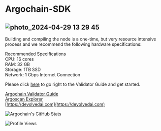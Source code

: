 # Argochain-SDK
![photo_2024-04-29 13 29 45](https://github.com/Devolved-AI/Argochain/assets/96510238/9989a2c0-dbdf-4baa-b8fc-54e3c75f7445)
------------------
Building and compiling the node is a one-time, but very resource intensive process and we recommend the following hardware specifications:

Recommended Specifications\
CPU: 16 cores \
RAM: 32 GB\
Storage: 1TB SSD\
Network: 1 Gbps Internet Connection

Please click [here](https://devolved-ai.gitbook.io/argochain-validator-guide) to go right to the Validator Guide and get started.

[Argochain Validator Guide](https://devolved-ai.gitbook.io/argochain-validator-guide)\
[Argoscan Explorer](https://explorer.argoscan.net)\
[https://devolvedai.com](https://devolvedai.com)

![Argochain's GitHub Stats](https://github-readme-stats.vercel.app/api/pin/?username=devolved-ai&repo=argochain&show_owner=true&theme=radical)


![Profile Views](https://komarev.com/ghpvc/?username=devolved-ai&repo=argochain)
